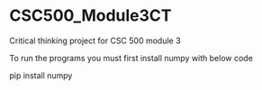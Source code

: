 # CSC500_Module3CT
Critical thinking project for CSC 500 module 3

To run the programs you must first install numpy with below code

pip install numpy

